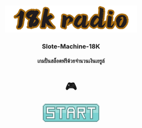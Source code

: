 <p align="center"><a href="#"><img src="sprites/logo_ctl.png"/></a><p/>
<h3 align="center">Slote-Machine-18K</h3>
<h4 align="center">เกมปั่นสล็อตฟรีด้วยจำนวนเงินเยรูล์</h4>

<h1 align="center">🎮</h1>
<p align="center"><a href="https://18k-radio.github.io/Slote-Machine-18K/"><img src="sprites/button_start.png" width="150"/></a></p>
